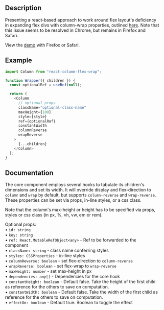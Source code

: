 ## Description

Presenting a react-based approach to work around flex layout's deficiency in expanding flex divs with column-wrap properties, outlined [here](https://stackoverflow.com/questions/33891709/when-flexbox-items-wrap-in-column-mode-container-does-not-grow-its-width). Note that this issue seems to be resolved in Chrome, but remains in Firefox and Safari.

View the [demo](https://codesandbox.io/s/react-flex-column-wrap-demo-6y9348) with Firefox or Safari.

## Example

```javascript
import Column from "react-column-flex-wrap";

function Wrapper({ children }) {
  const optionalRef = useRef(null);

  return (
    <Column
      // optional props
      className="optional-class-name"
      maxHeight={100}
      style={style}
      ref={optionalRef}
      constantWidth
      columnReverse
      wrapReverse
    >
      {...children}
    </Column>
  );
}
```

## Documentation

The core component employs several hooks to tabulate its children's dimensions and set its width. It will override display and flex-direction to `column` and `wrap` by default, but supports `column-reverse` and `wrap-reverse`. These properties can be set via props, in-line styles, or a css class.

Note that the column's max-height or height has to be specified via props, styles or css class (in px, %, vh, vw, em or rem).

Optional props:
<br />• `id: string`
<br />• `key: string`
<br />• `ref: React.MutableRefObject<any>` - Ref to be forwarded to the component
<br />• `className: string` - class name conferring styles
<br />• `styles: CSSProperties` - in-line styles
<br />• `columnReverse: boolean` - set flex-direction to `column-reverse`
<br />• `wrapReverse: boolean` - set flex-wrap to `wrap-reverse`
<br />• `maxHeight: number` - set max-height in px
<br />• `dependencies: any[]` - Dependencies for the core hook
<br />• `constantHeight: boolean` - Default false. Take the height of the first child as reference for the others to save on computation.
<br />• `constantWidth: boolean` - Default false. Take the width of the first child as reference for the others to save on computation.
<br />• `effectOn: boolean` - Default true. Boolean to toggle the effect
